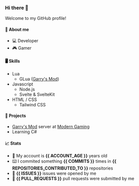 ### Hi there 👋

Welcome to my GitHub profile!

#### 🧍 About me
- 💻 Developer
- 🎮 Gamer

#### 🖥️ Skills
- Lua
  - GLua ([Garry's Mod](https://store.steampowered.com/app/4000/Garrys_Mod/ "Garry's Mod on Steam"))
- Javascript
  - Node.js
  - Svelte & SvelteKit
- HTML / CSS
  - Tailwind CSS

#### 🔨 Projects
- [Garry's Mod](https://store.steampowered.com/app/4000/Garrys_Mod/ "Garry's Mod on Steam") server at [Modern Gaming](https://modern-gaming.net/ "Modern Gaming")
- Learning C#

#### 📈 Stats
- 🎂 My account is **{{ ACCOUNT_AGE }}** years old
- ⌨️ I commited something **{{ COMMITS }}** times in **{{ REPOSITORIES_CONTRIBUTED_TO }}** repositories
- 🐛 **{{ ISSUES }}** issues were opened by me
- 🔗 **{{ PULL_REQUESTS }}** pull requests were submitted by me

